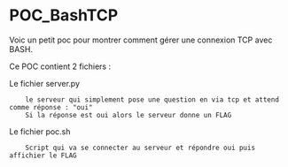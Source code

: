 # POC_BashTCP

Voic un petit poc pour montrer comment gérer une connexion TCP avec BASH.

Ce POC contient 2 fichiers :

Le fichier server.py

        le serveur qui simplement pose une question en via tcp et attend comme réponse : "oui"
        Si la réponse est oui alors le serveur donne un FLAG


Le fichier poc.sh

        Script qui va se connecter au serveur et répondre oui puis affichier le FLAG

